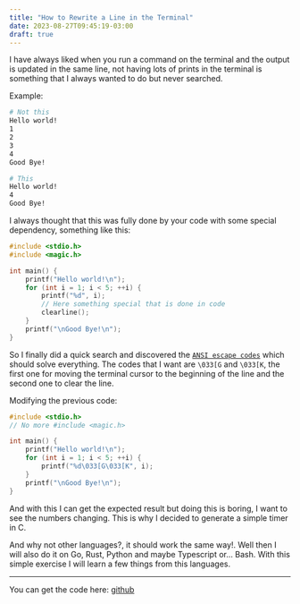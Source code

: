 ```yaml
---
title: "How to Rewrite a Line in the Terminal"
date: 2023-08-27T09:45:19-03:00
draft: true
---
```


I have always liked when you run a command on the terminal and the output is updated in the same line, not having lots of prints in the terminal is something that I always wanted to do but never searched.

Example:
```bash
# Not this
Hello world!
1
2
3
4
Good Bye!

# This
Hello world!
4
Good Bye!
```

I always thought that this was fully done by your code with some special dependency, something like this:
```C
#include <stdio.h>
#include <magic.h>

int main() {
	printf("Hello world!\n");
	for (int i = 1; i < 5; ++i) {
		printf("%d", i);
		// Here something special that is done in code
		clearline();
	}
	printf("\nGood Bye!\n");
}
```

So I finally did a quick search and discovered the [`ANSI escape codes`](https://en.wikipedia.org/wiki/ANSI_escape_code) which should solve everything. The codes that I want are `\033[G` and `\033[K`, the first one for moving the terminal cursor to the beginning of the line and the second one to clear the line.

Modifying the previous code:
```C
#include <stdio.h>
// No more #include <magic.h>

int main() {
	printf("Hello world!\n");
	for (int i = 1; i < 5; ++i) {
		printf("%d\033[G\033[K", i);
	}
	printf("\nGood Bye!\n");
}
```

And with this I can get the expected result but doing this is boring, I want to see the numbers changing. This is why I decided to generate a simple timer in C.

And why not other languages?, it should work the same way!. Well then I will also do it on Go, Rust, Python and maybe Typescript or... Bash. With this simple exercise I will learn a few things from this languages.

---
You can get the code here: [github](https://github.com/Leonardo-de-Requesens/Timer)
